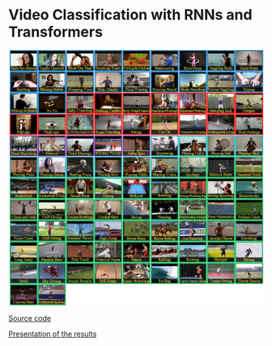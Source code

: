 # Video Classification with RNNs and Transformers

![ucf101-examples-full](logo.png)

[Source code](main.py)

[Presentation of the results](latex/report.pdf)
